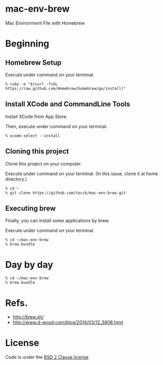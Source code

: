 mac-env-brew
============

Mac Environment File with Homebrew

# Beginning
## Homebrew Setup

Execute under command on your terminal.

```
% ruby -e "$(curl -fsSL https://raw.github.com/Homebrew/homebrew/go/install)"
```
## Install XCode and CommandLine Tools

Install XCode from App Store.

Then, execute under command on your terminal.

```
% xcode-select --install
```

## Cloning this project

Clone this project on your computer.

Execute under command on your terminal.
(In this issue, clone it at home directory.)

```
% cd ~
% git clone https://github.com/tacck/mac-env-brew.git
```

## Executing brew

Finally, you can install some applications by brew.

Execute under command on your terminal.

```
% cd ~/mac-env-brew
% brew bundle
```

# Day by day

```
% cd ~/mac-env-brew
% brew bundle
```

# Refs.

* http://brew.sh/
* http://www.d-wood.com/blog/2014/03/12_5808.html

# License

Code is under the [BSD 2 Clause license](LICENSE)

